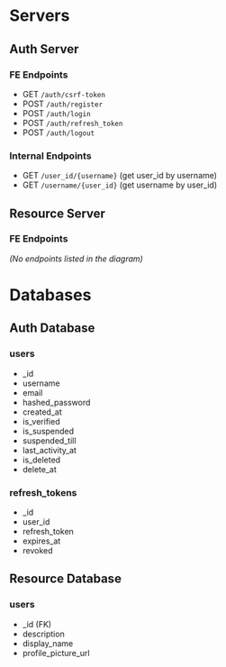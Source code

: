 # Servers

## Auth Server

### FE Endpoints

- GET `/auth/csrf-token`
- POST `/auth/register`
- POST `/auth/login`
- POST `/auth/refresh_token`
- POST `/auth/logout`

### Internal Endpoints

- GET `/user_id/{username}` (get user_id by username)
- GET `/username/{user_id}` (get username by user_id)

## Resource Server

### FE Endpoints

_(No endpoints listed in the diagram)_

# Databases

## Auth Database

### users

- \_id
- username
- email
- hashed_password
- created_at
- is_verified
- is_suspended
- suspended_till
- last_activity_at
- is_deleted
- delete_at

### refresh_tokens

- \_id
- user_id
- refresh_token
- expires_at
- revoked

## Resource Database

### users

- \_id (FK)
- description
- display_name
- profile_picture_url
